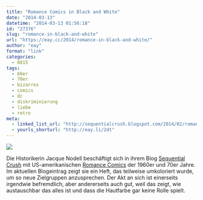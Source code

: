 ```yaml
---
title: "Romance Comics in Black and White"
date: "2014-03-13"
datetime: "2014-03-13 01:56:18"
id: "27376"
slug: "romance-in-black-and-white"
url: "https://eay.cc/2014/romance-in-black-and-white/"
author: "eay"
format: "link"
categories:
  - 0815
tags:
  - 60er
  - 70er
  - bizarres
  - comics
  - dc
  - diskriminierung
  - liebe
  - retro
meta:
  - linked_list_url: "http://sequentialcrush.blogspot.com/2014/02/romance-in-black-and-white-romance.html"
  - yourls_shorturl: "http://eay.li/2dt"
---
```


[![](https://eay.cc/uploads/2014/comicsdiversity.jpg)](http://sequentialcrush.blogspot.com/2014/02/romance-in-black-and-white-romance.html)

Die Historikerin Jacque Nodell beschäftigt sich in ihrem Blog [Sequential Crush](http://sequentialcrush.blogspot.com/) mit US-amerikanischen [Romance Comics](https://en.wikipedia.org/wiki/Romance_comics) der 1960er und 70er Jahre. Im aktuellen Blogeintrag zeigt sie ein Heft, das teilweise umkoloriert wurde, um so neue Zielgruppen anzusprechen. Der Akt an sich ist einerseits irgendwie befremdlich, aber andererseits auch gut, weil das zeigt, wie austauschbar das alles ist und dass die Hautfarbe gar keine Rolle spielt.
